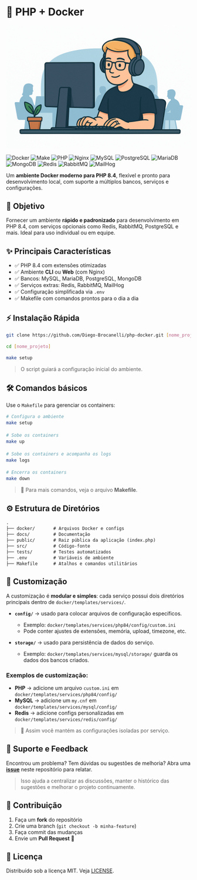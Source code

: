 # 🚀 PHP + Docker

![Banner do Projeto](docs/images/banner.png)

![Docker](https://img.shields.io/badge/Docker-2496ED?style=for-the-badge\&logo=docker\&logoColor=white)
![Make](https://img.shields.io/badge/Make-427819?style=for-the-badge\&logo=gnu\&logoColor=white)
![PHP](https://img.shields.io/badge/PHP-8.4-777BB4?style=for-the-badge\&logo=php\&logoColor=white)
![Nginx](https://img.shields.io/badge/Nginx-269539?style=for-the-badge\&logo=nginx\&logoColor=white)
![MySQL](https://img.shields.io/badge/MySQL-8.0-4479A1?style=for-the-badge\&logo=mysql\&logoColor=white)
![PostgreSQL](https://img.shields.io/badge/PostgreSQL-15-336791?style=for-the-badge\&logo=postgresql\&logoColor=white)
![MariaDB](https://img.shields.io/badge/MariaDB-10.11-003545?style=for-the-badge\&logo=mariadb\&logoColor=white)
![MongoDB](https://img.shields.io/badge/MongoDB-7-4EA94B?style=for-the-badge\&logo=mongodb\&logoColor=white)
![Redis](https://img.shields.io/badge/Redis-DC382D?style=for-the-badge\&logo=redis\&logoColor=white)
![RabbitMQ](https://img.shields.io/badge/RabbitMQ-FF6600?style=for-the-badge\&logo=rabbitmq\&logoColor=white)
![MailHog](https://img.shields.io/badge/MailHog-0078D7?style=for-the-badge\&logo=mail\&logoColor=white)

Um **ambiente Docker moderno para PHP 8.4**, flexível e pronto para desenvolvimento local, com suporte a múltiplos bancos, serviços e configurações.

## 🎯 Objetivo

Fornecer um ambiente **rápido e padronizado** para desenvolvimento em PHP 8.4, com serviços opcionais como Redis, RabbitMQ, PostgreSQL e mais.
Ideal para uso individual ou em equipe.

## ✨ Principais Características

* ✅ PHP 8.4 com extensões otimizadas
* ✅ Ambiente **CLI** ou **Web** (com Nginx)
* ✅ Bancos: MySQL, MariaDB, PostgreSQL, MongoDB
* ✅ Serviços extras: Redis, RabbitMQ, MailHog
* ✅ Configuração simplificada via `.env`
* ✅ Makefile com comandos prontos para o dia a dia

## ⚡ Instalação Rápida

```bash
git clone https://github.com/Diego-Brocanelli/php-docker.git [nome_projeto]
```

```bash
cd [nome_projeto]
```

```bash
make setup
```

> O script guiará a configuração inicial do ambiente.

## 🛠️ Comandos básicos

Use o `Makefile` para gerenciar os containers:

```bash
# Configura o ambiente
make setup

# Sobe os containers
make up

# Sobe os containers e acompanha os logs
make logs

# Encerra os containers
make down
```

> 📌 Para mais comandos, veja o arquivo **Makefile**.

## ⚙️ Estrutura de Diretórios

```
.
├── docker/       # Arquivos Docker e configs
├── docs/         # Documentação
├── public/       # Raiz pública da aplicação (index.php)
├── src/          # Código-fonte
├── tests/        # Testes automatizados
├── .env          # Variáveis de ambiente
├── Makefile      # Atalhos e comandos utilitários
```

## 🔧 Customização

A customização é **modular e simples**: cada serviço possui dois diretórios principais dentro de `docker/templates/services/`.

* **`config/`** → usado para colocar arquivos de configuração específicos.

  * Exemplo: `docker/templates/services/php84/config/custom.ini`
  * Pode conter ajustes de extensões, memória, upload, timezone, etc.

* **`storage/`** → usado para persistência de dados do serviço.

  * Exemplo: `docker/templates/services/mysql/storage/` guarda os dados dos bancos criados.

### Exemplos de customização:

* **PHP** → adicione um arquivo `custom.ini` em `docker/templates/services/php84/config/`
* **MySQL** → adicione um `my.cnf` em `docker/templates/services/mysql/config/`
* **Redis** → adicione configs personalizadas em `docker/templates/services/redis/config/`

> 📌 Assim você mantém as configurações isoladas por serviço.

## 💬 Suporte e Feedback

Encontrou um problema? Tem dúvidas ou sugestões de melhoria?
Abra uma **[issue](https://github.com/Diego-Brocanelli/php-docker/issues)** neste repositório para relatar.

> Isso ajuda a centralizar as discussões, manter o histórico das sugestões e melhorar o projeto continuamente.

## 🤝 Contribuição

1. Faça um **fork** do repositório
2. Crie uma branch (`git checkout -b minha-feature`)
3. Faça commit das mudanças
4. Envie um **Pull Request** 🎉

## 📜 Licença

Distribuído sob a licença MIT. Veja [LICENSE](LICENSE).
